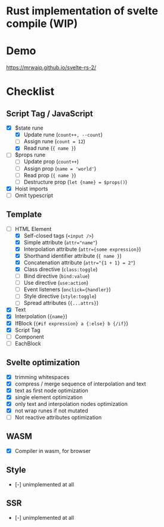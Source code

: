 # Rust implementation of svelte compile (WIP)

# Demo

https://mrwaip.github.io/svelte-rs-2/

# Checklist

## Script Tag / JavaScript

- [x] $state rune
    - [x] Update rune (`count++, --count`)
    - [ ] Assign rune (`count = 12`)
    - [x] Read rune (`{ name }`)
- [ ] $props rune
    - [ ] Update prop (`count++`)
    - [ ] Assign prop (`name = 'world'`)
    - [ ] Read prop  (`{ name }`)
    - [ ] Destructure prop (`let {name} = $props()`)
- [x] Hoist imports
- [ ] Omit typescript

## Template

- [ ] HTML Element
  - [x] Self-closed tags (`<input />`)
  - [x] Simple attribute (`attr="name"`)
  - [x] Interpolation attribute (`attr={some expression}`)
  - [x] Shorthand identifier attribute (`{ name }`)
  - [x] Concatenation attribute (`attr="{1 + 1} = 2"`)
  - [x] Class directive (`class:toggle`) 
  - [ ] Bind directive (`bind:value`)
  - [ ] Use directive (`use:action`)
  - [ ] Event listeners (`onclick={handler}`) 
  - [ ] Style directive (`style:toggle`) 
  - [ ] Spread attributes (`{...attrs}`)
- [x] Text
- [x] Interpolation (`{name}`)
- [x] IfBlock (`{#if expression} a {:else} b {/if}`)
- [x] Script Tag
- [ ] Component
- [ ] EachBlock

## Svelte optimization

- [x] trimming whitespaces
- [x] compress / merge sequence of interpolation and text
- [x] text as first node optimization
- [x] single element optimization
- [x] only text and interpolation nodes optimization
- [x] not wrap runes if not mutated
- [ ] Not reactive attributes optimization

## WASM

- [x] Compiler in wasm, for browser

## Style

- [-] unimplemented at all

## SSR

- [-] unimplemented at all
